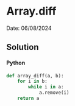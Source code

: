 # Array.diff

Date: 06/08/2024

## Solution
#### Python
```python
def array_diff(a, b):
    for i in b:
        while i in a:
            a.remove(i)
    return a
```